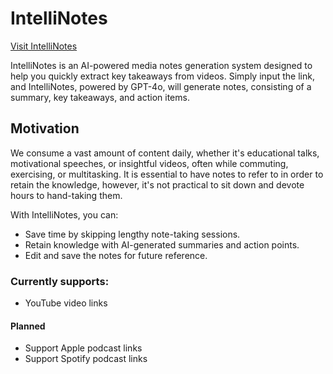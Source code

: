 # IntelliNotes

[Visit IntelliNotes](https://intellinotes-ai.netlify.app)

IntelliNotes is an AI-powered media notes generation system designed to help you quickly extract key takeaways from videos. Simply input the link, and IntelliNotes, powered by GPT-4o, will generate notes, consisting of a summary, key takeaways, and action items.

## Motivation

We consume a vast amount of content daily, whether it's educational talks, motivational speeches, or insightful videos, often while commuting, exercising, or multitasking. It is essential to have notes to refer to in order to retain the knowledge, however, it's not practical to sit down and devote hours to hand-taking them.

With IntelliNotes, you can:

- Save time by skipping lengthy note-taking sessions.
- Retain knowledge with AI-generated summaries and action points.
- Edit and save the notes for future reference.

### Currently supports:
- YouTube video links

#### Planned
- Support Apple podcast links
- Support Spotify podcast links
